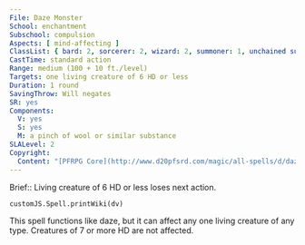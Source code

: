 ```yaml
---
File: Daze Monster
School: enchantment
Subschool: compulsion
Aspects: [ mind-affecting ]
ClassList: { bard: 2, sorcerer: 2, wizard: 2, summoner: 1, unchained summoner: 1, witch: 2, bloodrager: 2, occultist: 2, psychic: 2, mesmerist: 2, medium: 2 }
CastTime: standard action
Range: medium (100 + 10 ft./level)
Targets: one living creature of 6 HD or less
Duration: 1 round
SavingThrow: Will negates
SR: yes
Components:
  V: yes
  S: yes
  M: a pinch of wool or similar substance
SLALevel: 2
Copyright:
  Content: "[PFRPG Core](http://www.d20pfsrd.com/magic/all-spells/d/daze-monster)"
---
```

Brief:: Living creature of 6 HD or less loses next action.

```dataviewjs
customJS.Spell.printWiki(dv)
```

This spell functions like daze, but it can affect any one living creature of any type. Creatures of 7 or more HD are not affected.
